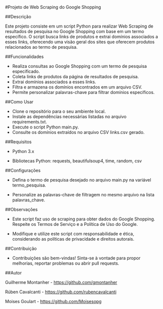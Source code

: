 #Projeto de Web Scraping do Google Shopping

##Descrição

Este projeto consiste em um script Python para realizar Web Scraping de resultados de pesquisa no Google Shopping com base em um termo específico. O script busca links de produtos e extrai domínios associados a esses links, oferecendo uma visão geral dos sites que oferecem produtos relacionados ao termo de pesquisa.

##Funcionalidades

- Realiza consultas ao Google Shopping com um termo de pesquisa especificado.
- Coleta links de produtos da página de resultados de pesquisa.
- Extrai domínios associados a esses links.
- Filtra e armazena os domínios encontrados em um arquivo CSV.
- Permite personalizar palavras-chave para filtrar domínios específicos.
  
##Como Usar

- Clone o repositório para o seu ambiente local.
- Instale as dependências necessárias listadas no arquivo requirements.txt.
- Execute o script Python main.py.
- Consulte os domínios extraídos no arquivo CSV links.csv gerado.

##Requisitos

- Python 3.x

- Bibliotecas Python: requests, beautifulsoup4, time, random, csv

##Configurações

- Defina o termo de pesquisa desejado no arquivo main.py na variável termo_pesquisa.

- Personalize as palavras-chave de filtragem no mesmo arquivo na lista palavras_chave.

##Observações

- Este script faz uso de scraping para obter dados do Google Shopping. Respeite os Termos de Serviço e a Política de Uso do Google.

- Modifique e utilize este script com responsabilidade e ética, considerando as políticas de privacidade e direitos autorais.

##Contribuição

- Contribuições são bem-vindas! Sinta-se à vontade para propor melhorias, reportar problemas ou abrir pull requests.

##Autor

Guilherme Montanher - https://github.com/gmontanher

Rúben Cavalcanti - https://github.com/rubencavalcanti

Moises Goulart - https://github.com/Moisesopg
